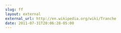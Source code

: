 ```yaml
---
slug: ff
layout: external
external_url: http://en.wikipedia.org/wiki/Tranche
date: 2011-07-31T20:06:28-05:00
---
```

